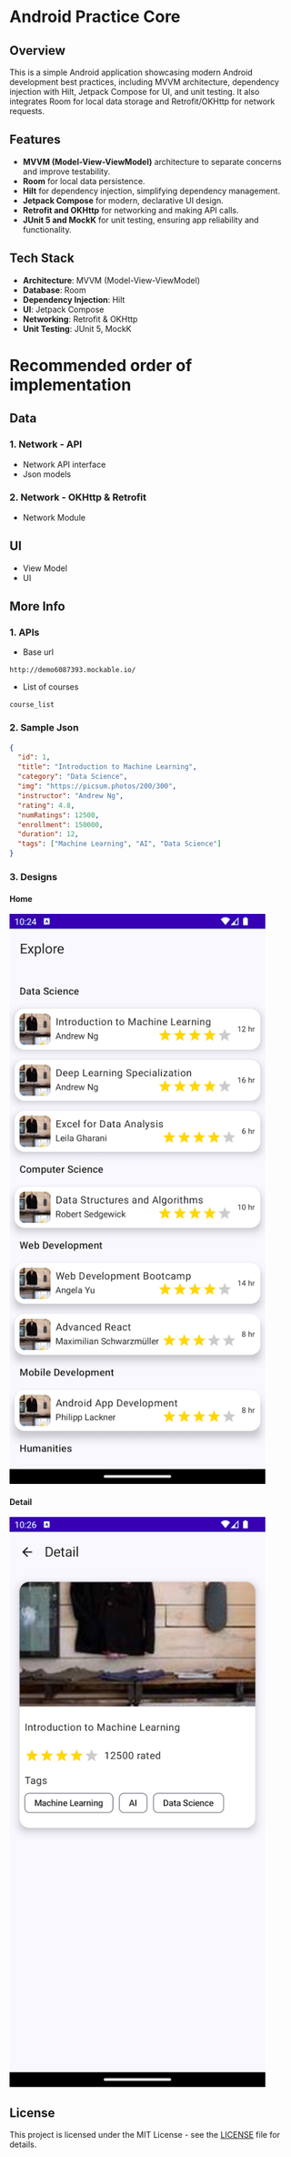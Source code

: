# Android Practice Core

## Overview
This is a simple Android application showcasing modern Android development best practices, including MVVM architecture, dependency injection with Hilt, Jetpack Compose for UI, and unit testing. It also integrates Room for local data storage and Retrofit/OKHttp for network requests.

## Features
- **MVVM (Model-View-ViewModel)** architecture to separate concerns and improve testability.
- **Room** for local data persistence.
- **Hilt** for dependency injection, simplifying dependency management.
- **Jetpack Compose** for modern, declarative UI design.
- **Retrofit and OKHttp** for networking and making API calls.
- **JUnit 5 and MockK** for unit testing, ensuring app reliability and functionality.

## Tech Stack

- **Architecture**: MVVM (Model-View-ViewModel)
- **Database**: Room
- **Dependency Injection**: Hilt
- **UI**: Jetpack Compose
- **Networking**: Retrofit & OKHttp
- **Unit Testing**: JUnit 5, MockK

# Recommended order of implementation

## Data

### 1. Network - API
- Network API interface
- Json models

### 2. Network - OKHttp & Retrofit
- Network Module


## UI
- View Model
- UI

## More Info

### 1. APIs
- Base url
```
http://demo6087393.mockable.io/
```
- List of courses
```
course_list
```

### 2. Sample Json
```json
{
  "id": 1,
  "title": "Introduction to Machine Learning",
  "category": "Data Science",
  "img": "https://picsum.photos/200/300",
  "instructor": "Andrew Ng",
  "rating": 4.8,
  "numRatings": 12500,
  "enrollment": 150000,
  "duration": 12,
  "tags": ["Machine Learning", "AI", "Data Science"]
}
```

### 3. Designs
#### Home

<img src="docs/home_screen.png" alt="Home Screen" width="450" height="1000">

#### Detail

<img src="docs/detail_screen.png" alt="Detail Screen" width="450" height="1000">

## License

This project is licensed under the MIT License - see the [LICENSE](LICENSE) file for details.
